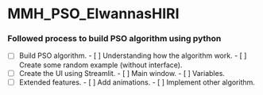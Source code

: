 # MMH_PSO_ElwannasHIRI
### Followed process to build PSO algorithm using python
* [ ] Build PSO algorithm.
      - [ ] Understanding how the algorithm work.
      - [ ] Create some random example (without interface).
* [ ] Create the UI using Streamlit.
      - [ ]  Main window.
      - [ ]  Variables.
* [ ] Extended features.
      - [ ] Add animations.
      - [ ] Implement other algorithm. 